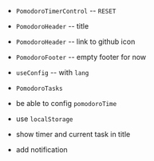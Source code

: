 - `PomodoroTimerControl` -- `RESET`

- `PomodoroHeader` -- title
- `PomodoroHeader` -- link to github icon
- `PomodoroFooter` -- empty footer for now

- `useConfig` -- with `lang`

- `PomodoroTasks`

- be able to config `pomodoroTime`

- use `localStorage`

- show timer and current task in title

- add notification
